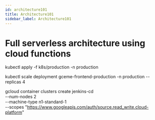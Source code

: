 ```yaml
---
id: architecture101
title: Architecture101
sidebar_label: Architecture101
---
```


# Full serverless architecture using cloud functions

kubectl apply -f k8s/production -n production

kubectl scale deployment gceme-frontend-production -n production --replicas 4


gcloud container clusters create jenkins-cd \
--num-nodes 2 \
--machine-type n1-standard-1 \
--scopes "https://www.googleapis.com/auth/source.read_write,cloud-platform"